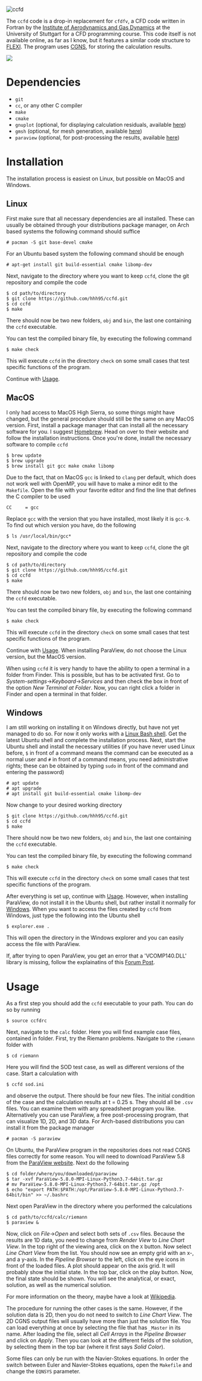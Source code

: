![ccfd](img/ccfd.png)

The `ccfd` code is a drop-in replacement for `cfdfv`, a CFD code written in Fortran by the [Institute of Aerodynamics and Gas Dynamics](https://www.iag.uni-stuttgart.de/en/) at the University of Stuttgart for a CFD programming course. This code itself is not available online, as far as I know, but it features a similar code structure to [FLEXI](https://www.flexi-project.org/).
The program uses [CGNS](https://cgns.github.io/), for storing the calculation results.

![](img/comparison.png)

# Dependencies

- `git`
- `cc`, or any other C compiler
- `make`
- `cmake`
- `gnuplot` (optional, for displaying calculation residuals, available [here](http://www.gnuplot.info/))
- `gmsh` (optional, for mesh generation, available [here](http://gmsh.info/))
- `paraview` (optional, for post-processing the results, available [here](https://www.paraview.org/))

# Installation

The installation process is easiest on Linux, but possible on MacOS and Windows.

## Linux

First make sure that all necessary dependencies are all installed. These can usually be obtained through your distributions package manager, on Arch based systems the following command should suffice
```
# pacman -S git base-devel cmake
```
For an Ubuntu based system the following command should be enough
```
# apt-get install git build-essential cmake libomp-dev
```

Next, navigate to the directory where you want to keep `ccfd`, clone the git repository and compile the code
```
$ cd path/to/directory
$ git clone https://github.com/hhh95/ccfd.git
$ cd ccfd
$ make
```
There should now be two new folders, `obj` and `bin`, the last one containing the `ccfd` executable.

You can test the compiled binary file, by executing the following command
```
$ make check
```
This will execute `ccfd` in the directory `check` on some small cases that test specific functions of the program.

Continue with [Usage](#usage).

## MacOS

I only had access to MacOS High Sierra, so some things might have changed, but the general procedure should still be the same on any MacOS version. First, install a package manager that can install all the necessary software for you. I suggest [Homebrew](https://brew.sh/). Head on over to their website and follow the installation instructions. Once you're done, install the necessary software to compile `ccfd`
```
$ brew update
$ brew upgrade
$ brew install git gcc make cmake libomp
```
Due to the fact, that on MacOS `gcc` is linked to `clang` per default, which does not work well with OpenMP, you will have to make a minor edit to the `Makefile`. Open the file with your favorite editor and find the line that defines the C compiler to be used
```
CC     = gcc
```
Replace `gcc` with the version that you have installed, most likely it is `gcc-9`. To find out which version you have, do the following
```
$ ls /usr/local/bin/gcc*
```

Next, navigate to the directory where you want to keep `ccfd`, clone the git repository and compile the code
```
$ cd path/to/directory
$ git clone https://github.com/hhh95/ccfd.git
$ cd ccfd
$ make
```
There should now be two new folders, `obj` and `bin`, the last one containing the `ccfd` executable.

You can test the compiled binary file, by executing the following command
```
$ make check
```
This will execute `ccfd` in the directory `check` on some small cases that test specific functions of the program.

Continue with [Usage](#usage). When installing ParaView, do not choose the Linux version, but the MacOS version.

When using `ccfd` it is very handy to have the ability to open a terminal in a folder from Finder. This is possible, but has to be activated first. Go to *System-settings*->*Keyboard*->*Services* and then check the box in front of the option *New Terminal at Folder*. Now, you can right click a folder in Finder and open a terminal in that folder.

## Windows

I am still working on installing it on Windows directly, but have not yet managed to do so. For now it only works with a [Linux Bash shell](https://docs.microsoft.com/en-us/windows/wsl/install-win10). Get the latest Ubuntu shell and complete the installation process. Next, start the Ubuntu shell and install the necessary utilities (if you have never used Linux before, `$` in front of a command means the command can be executed as a normal user and `#` in front of a command means, you need administrative rights; these can be obtained by typing `sudo` in front of the command and entering the password)
```
# apt update
# apt upgrade
# apt install git build-essential cmake libomp-dev
```

Now change to your desired working directory
```
$ git clone https://github.com/hhh95/ccfd.git
$ cd ccfd
$ make
```
There should now be two new folders, `obj` and `bin`, the last one containing the `ccfd` executable.

You can test the compiled binary file, by executing the following command
```
$ make check
```
This will execute `ccfd` in the directory `check` on some small cases that test specific functions of the program.

After everything is set up, continue with [Usage](#usage). However, when installing ParaView, do not install it in the Ubuntu shell, but rather install it normally for [Windows](https://www.paraview.org/download/). When you want to access the files created by `ccfd` from Windows, just type the following into the Ubuntu shell
```
$ explorer.exe .
```
This will open the directory in the Windows explorer and you can easily access the file with ParaView.

If, after trying to open ParaView, you get an error that a 'VCOMP140.DLL' library is missing, follow the explainatins of this [Forum Post](https://answers.microsoft.com/en-us/windows/forum/windows_10-performance/missing-vcomp140dll/afca0b6b-3ced-4e82-8ce8-8734a440d516).

# Usage

As a first step you should add the `ccfd` executable to your path. You can do so by running
```
$ source ccfdrc
```
Next, navigate to the `calc` folder. Here you will find example case files, contained in folder. First, try the Riemann problems. Navigate to the `riemann` folder with
```
$ cd riemann
```
Here you will find the SOD test case, as well as different versions of the case. Start a calculation with
```
$ ccfd sod.ini
```
and observe the output. There should be four new files. The initial condition of the case and the calculation results at t = 0.25 s. They should all be `.csv` files. You can examine them with any spreadsheet program you like. Alternatively you can use ParaView, a free post-processing program, that can visualize 1D, 2D, and 3D data. For Arch-based distributions you can install it from the package manager
```
# pacman -S paraview
```

On Ubuntu, the ParaView program in the repositories does not read CGNS files correctly for some reason. You will need to download ParaView 5.8 from the [ParaView website](https://www.paraview.org/download/). Next do the following
```
$ cd folder/where/you/downloaded/paraview
$ tar -xvf ParaView-5.8.0-MPI-Linux-Python3.7-64bit.tar.gz
# mv ParaView-5.8.0-MPI-Linux-Python3.7-64bit.tar.gz /opt
$ echo "export PATH:$PATH:/opt/ParaView-5.8.0-MPI-Linux-Python3.7-64bit/bin" >> ~/.bashrc
```
Next open ParaView in the directory where you performed the calculations
```
$ cd path/to/ccfd/calc/riemann
$ paraview &
```
Now, click on *File*->*Open* and select both sets of `.csv` files. Because the results are 1D data, you need to change from *Render View* to *Line Chart View*. In the top right of the viewing area, click on the `X` button. Now select *Line Chart View* from the list. You should now see an empty grid with an x-, and a y-axis. In the *Pipeline Browser* to the left, click on the eye icons in front of the loaded files. A plot should appear on the axis grid. It will probably show the initial state. In the top bar, click on the play button. Now, the final state should be shown. You will see the analytical, or exact, solution, as well as the numerical solution.

For more information on the theory, maybe have a look at [Wikipedia](https://en.wikipedia.org/wiki/Sod_shock_tube).

The procedure for running the other cases is the same. However, if the solution data is 2D, then you do not need to switch to *Line Chart View*. The 2D CGNS output files will usually have more than just the solution file. You can load everything at once by selecting the file that has `_Master` in its name. After loading the file, select all *Cell Arrays* in the *Pipeline Browser* and click on *Apply*. Then you can look at the different fields of the solution, by selecting them in the top bar (where it first says *Solid Color*).

Some files can only be run with the Navier-Stokes equations. In order the switch between Euler and Navier-Stokes equations, open the `Makefile` and change the `EQNSYS` parameter.
